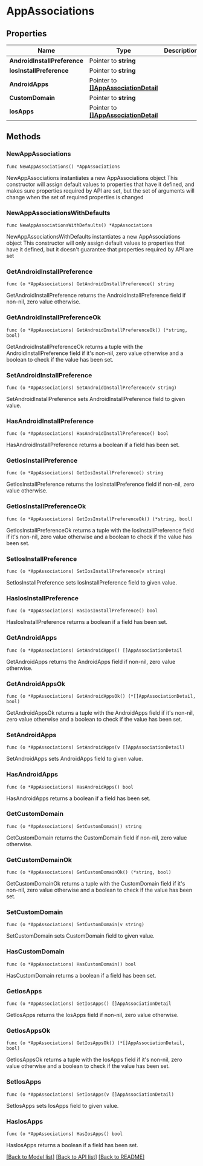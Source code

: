 # AppAssociations

## Properties

Name | Type | Description | Notes
------------ | ------------- | ------------- | -------------
**AndroidInstallPreference** | Pointer to **string** |  | [optional] 
**IosInstallPreference** | Pointer to **string** |  | [optional] 
**AndroidApps** | Pointer to [**[]AppAssociationDetail**](AppAssociationDetail.md) |  | [optional] 
**CustomDomain** | Pointer to **string** |  | [optional] 
**IosApps** | Pointer to [**[]AppAssociationDetail**](AppAssociationDetail.md) |  | [optional] 

## Methods

### NewAppAssociations

`func NewAppAssociations() *AppAssociations`

NewAppAssociations instantiates a new AppAssociations object
This constructor will assign default values to properties that have it defined,
and makes sure properties required by API are set, but the set of arguments
will change when the set of required properties is changed

### NewAppAssociationsWithDefaults

`func NewAppAssociationsWithDefaults() *AppAssociations`

NewAppAssociationsWithDefaults instantiates a new AppAssociations object
This constructor will only assign default values to properties that have it defined,
but it doesn't guarantee that properties required by API are set

### GetAndroidInstallPreference

`func (o *AppAssociations) GetAndroidInstallPreference() string`

GetAndroidInstallPreference returns the AndroidInstallPreference field if non-nil, zero value otherwise.

### GetAndroidInstallPreferenceOk

`func (o *AppAssociations) GetAndroidInstallPreferenceOk() (*string, bool)`

GetAndroidInstallPreferenceOk returns a tuple with the AndroidInstallPreference field if it's non-nil, zero value otherwise
and a boolean to check if the value has been set.

### SetAndroidInstallPreference

`func (o *AppAssociations) SetAndroidInstallPreference(v string)`

SetAndroidInstallPreference sets AndroidInstallPreference field to given value.

### HasAndroidInstallPreference

`func (o *AppAssociations) HasAndroidInstallPreference() bool`

HasAndroidInstallPreference returns a boolean if a field has been set.

### GetIosInstallPreference

`func (o *AppAssociations) GetIosInstallPreference() string`

GetIosInstallPreference returns the IosInstallPreference field if non-nil, zero value otherwise.

### GetIosInstallPreferenceOk

`func (o *AppAssociations) GetIosInstallPreferenceOk() (*string, bool)`

GetIosInstallPreferenceOk returns a tuple with the IosInstallPreference field if it's non-nil, zero value otherwise
and a boolean to check if the value has been set.

### SetIosInstallPreference

`func (o *AppAssociations) SetIosInstallPreference(v string)`

SetIosInstallPreference sets IosInstallPreference field to given value.

### HasIosInstallPreference

`func (o *AppAssociations) HasIosInstallPreference() bool`

HasIosInstallPreference returns a boolean if a field has been set.

### GetAndroidApps

`func (o *AppAssociations) GetAndroidApps() []AppAssociationDetail`

GetAndroidApps returns the AndroidApps field if non-nil, zero value otherwise.

### GetAndroidAppsOk

`func (o *AppAssociations) GetAndroidAppsOk() (*[]AppAssociationDetail, bool)`

GetAndroidAppsOk returns a tuple with the AndroidApps field if it's non-nil, zero value otherwise
and a boolean to check if the value has been set.

### SetAndroidApps

`func (o *AppAssociations) SetAndroidApps(v []AppAssociationDetail)`

SetAndroidApps sets AndroidApps field to given value.

### HasAndroidApps

`func (o *AppAssociations) HasAndroidApps() bool`

HasAndroidApps returns a boolean if a field has been set.

### GetCustomDomain

`func (o *AppAssociations) GetCustomDomain() string`

GetCustomDomain returns the CustomDomain field if non-nil, zero value otherwise.

### GetCustomDomainOk

`func (o *AppAssociations) GetCustomDomainOk() (*string, bool)`

GetCustomDomainOk returns a tuple with the CustomDomain field if it's non-nil, zero value otherwise
and a boolean to check if the value has been set.

### SetCustomDomain

`func (o *AppAssociations) SetCustomDomain(v string)`

SetCustomDomain sets CustomDomain field to given value.

### HasCustomDomain

`func (o *AppAssociations) HasCustomDomain() bool`

HasCustomDomain returns a boolean if a field has been set.

### GetIosApps

`func (o *AppAssociations) GetIosApps() []AppAssociationDetail`

GetIosApps returns the IosApps field if non-nil, zero value otherwise.

### GetIosAppsOk

`func (o *AppAssociations) GetIosAppsOk() (*[]AppAssociationDetail, bool)`

GetIosAppsOk returns a tuple with the IosApps field if it's non-nil, zero value otherwise
and a boolean to check if the value has been set.

### SetIosApps

`func (o *AppAssociations) SetIosApps(v []AppAssociationDetail)`

SetIosApps sets IosApps field to given value.

### HasIosApps

`func (o *AppAssociations) HasIosApps() bool`

HasIosApps returns a boolean if a field has been set.


[[Back to Model list]](../README.md#documentation-for-models) [[Back to API list]](../README.md#documentation-for-api-endpoints) [[Back to README]](../README.md)



